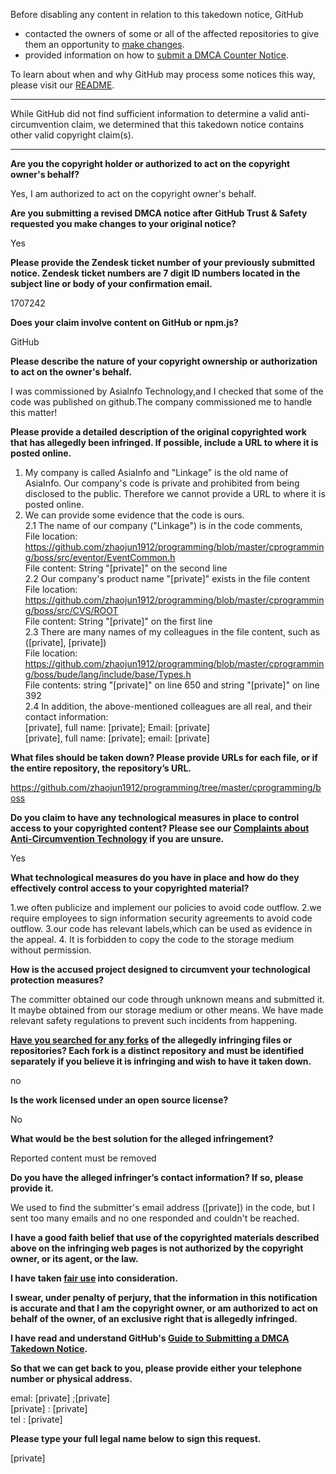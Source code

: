 Before disabling any content in relation to this takedown notice, GitHub
- contacted the owners of some or all of the affected repositories to give them an opportunity to [make changes](https://docs.github.com/en/github/site-policy/dmca-takedown-policy#a-how-does-this-actually-work).
- provided information on how to [submit a DMCA Counter Notice](https://docs.github.com/en/articles/guide-to-submitting-a-dmca-counter-notice).

To learn about when and why GitHub may process some notices this way, please visit our [README](https://github.com/github/dmca/blob/master/README.md#anatomy-of-a-takedown-notice).

---

While GitHub did not find sufficient information to determine a valid anti-circumvention claim, we determined that this takedown notice contains other valid copyright claim(s).

---

**Are you the copyright holder or authorized to act on the copyright owner's behalf?**

Yes, I am authorized to act on the copyright owner's behalf.

**Are you submitting a revised DMCA notice after GitHub Trust & Safety requested you make changes to your original notice?**

Yes

**Please provide the Zendesk ticket number of your previously submitted notice. Zendesk ticket numbers are 7 digit ID numbers located in the subject line or body of your confirmation email.**

1707242

**Does your claim involve content on GitHub or npm.js?**

GitHub

**Please describe the nature of your copyright ownership or authorization to act on the owner's behalf.**

I was commissioned by Asialnfo Technology,and I checked that some of the code was published on github.The company commissioned me to handle this matter!

**Please provide a detailed description of the original copyrighted work that has allegedly been infringed. If possible, include a URL to where it is posted online.**

1. My company is called AsiaInfo and "Linkage" is the old name of AsiaInfo. Our company's code is private and prohibited from being disclosed to the public. Therefore we cannot provide a URL to where it is posted online.  
2. We can provide some evidence that the code is ours.  
2.1 The name of our company ("Linkage") is in the code comments,  
File location: https://github.com/zhaojun1912/programming/blob/master/cprogramming/boss/src/eventor/EventCommon.h  
File content: String "[private]" on the second line  
2.2 Our company's product name "[private]" exists in the file content  
File location: https://github.com/zhaojun1912/programming/blob/master/cprogramming/boss/src/CVS/ROOT  
File content: String "[private]" on the first line  
2.3 There are many names of my colleagues in the file content, such as ([private], [private])  
File location: https://github.com/zhaojun1912/programming/blob/master/cprogramming/boss/bude/lang/include/base/Types.h  
File contents: string "[private]" on line 650 and string "[private]" on line 392  
2.4 In addition, the above-mentioned colleagues are all real, and their contact information:  
[private], full name: [private]; Email: [private]    
[private], full name: [private]; email: [private]  

**What files should be taken down? Please provide URLs for each file, or if the entire repository, the repository’s URL.**

https://github.com/zhaojun1912/programming/tree/master/cprogramming/boss

**Do you claim to have any technological measures in place to control access to your copyrighted content? Please see our <a href="https://docs.github.com/articles/guide-to-submitting-a-dmca-takedown-notice#complaints-about-anti-circumvention-technology">Complaints about Anti-Circumvention Technology</a> if you are unsure.**

Yes

**What technological measures do you have in place and how do they effectively control access to your copyrighted material?**

1.we often publicize and implement our policies to avoid code outflow.
2.we require employees to sign information security agreements to avoid code outflow.
3.our code has relevant labels,which can be used as evidence in the appeal.
4. It is forbidden to copy the code to the storage medium without permission.

**How is the accused project designed to circumvent your technological protection measures?**

The committer obtained our code through unknown means and submitted it. It maybe obtained from our storage medium or other means. We have made relevant safety regulations to prevent such incidents from happening.

**<a href="https://docs.github.com/articles/dmca-takedown-policy#b-what-about-forks-or-whats-a-fork">Have you searched for any forks</a> of the allegedly infringing files or repositories? Each fork is a distinct repository and must be identified separately if you believe it is infringing and wish to have it taken down.**

no

**Is the work licensed under an open source license?**

No

**What would be the best solution for the alleged infringement?**

Reported content must be removed

**Do you have the alleged infringer’s contact information? If so, please provide it.**

We used to find the submitter's email address ([private]) in the code, but I sent too many emails and no one responded and couldn't be reached.

**I have a good faith belief that use of the copyrighted materials described above on the infringing web pages is not authorized by the copyright owner, or its agent, or the law.**

**I have taken <a href="https://www.lumendatabase.org/topics/22">fair use</a> into consideration.**

**I swear, under penalty of perjury, that the information in this notification is accurate and that I am the copyright owner, or am authorized to act on behalf of the owner, of an exclusive right that is allegedly infringed.**

**I have read and understand GitHub's <a href="https://docs.github.com/articles/guide-to-submitting-a-dmca-takedown-notice/">Guide to Submitting a DMCA Takedown Notice</a>.**

**So that we can get back to you, please provide either your telephone number or physical address.**

emal: [private] ;[private]  
[private] : [private]  
tel : [private]

**Please type your full legal name below to sign this request.**

[private]

